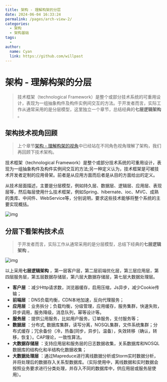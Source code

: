 ```yaml
---
title: 架构 - 理解构架的分层
date: 2024-06-04 16:33:24
permalink: /pages/arch-view-2/
categories:
  - 架构
  - 架构基础
tags:
  - 
author: 
  name: Cyan
  link: https://github.com/willpast
---
```

 # 架构 - 理解构架的分层

> 技术框架（technological
> Framework）是整个或部分技术系统的可重用设计，表现为一组抽象构件及构件实例间交互的方法。于开发者而言，实际工作从通常采用的是分层模型，这里独立一个章节，总结经典的**七层逻辑架构**
> 。

 
## 架构技术视角回顾

> 上个章节[架构 - 理解构架的视角](/pages/arch-view.html#%E5%BA%94%E7%94%A8%E6%8A%80%E6%9C%AF%E6%9E%B6%E6%9E%84)中已经站在不同角色视角理解了架构，我们再回顾下技术架构。

技术框架（technological
Framework）是整个或部分技术系统的可重用设计，表现为一组抽象构件及构件实例间交互的方法;另一种定义认为，技术框架是可被技术开发者定制的应用骨架。前者是从应用方面而后者是从目的方面给出的定义。

从技术层面描述，主要是分层模型，例如持久层、数据层、逻辑层、应用层、表现层等，然后每层使用什么技术框架，例如Spring、hibernate、ioc、MVC、成熟的类库、中间件、WebService等，分别说明，要求这些技术能够将整个系统的主要实现概括。

![img](https://cdn.jsdelivr.net/gh/willpast/image/blog/ka_java/arch-x-view-2.png)

## 分层下看架构技术点

> 于开发者而言，实际工作从通常采用的是分层模型，总结下经典的**七层逻辑架构** 。

![img](https://cdn.jsdelivr.net/gh/willpast/image/blog/ka_java/arch-x-overview-layer2.jpg)

以上采用**七层逻辑架构** ，第一层客户层，第二层前端优化层，第三层应用层，第四层服务层，第五层数据存储层，第六层大数据存储层，第七层大数据处理层。

  * **客户层** ：减少Http请求数，浏览器缓存，启用压缩，Js异步，减少Cookie传输；
  * **前端层** ：DNS负载均衡，CDN本地加速，反向代理服务；
  * **应用层** ：业务拆分；负载均衡，分级管理，应用缓存，服务集群，快速失败，异步调用，服务降级，消息队列，幂等设计等。
  * **服务层** ：提供公用服务，比如用户服务，订单服务，支付服务等；
  * **数据层** ：分布式, 数据库集群，读写分离，NOSQL集群，文件系统集群；分布式缓存；冗余备份（冷，热备[同步，异步]，温备），失效转移（确认，转移，恢复）。CAP理论，一致性算法。
  * **大数据存储层** ：支持应用层和服务层的日志数据收集，关系数据库和NOSQL数据库的结构化和半结构化数据收集；
  * **大数据处理层** ：通过Mapreduce进行离线数据分析或Storm实时数据分析，并将处理后的数据存入关系型数据库。（实际使用中，离线数据和实时数据会按照业务要求进行分类处理，并存入不同的数据库中，供应用层或服务层使用）。

 